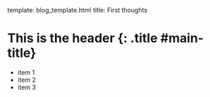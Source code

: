 template: blog_template.html
title: First thoughts

# This is the header {: .title #main-title}

* item 1
* item 2
* item 3

